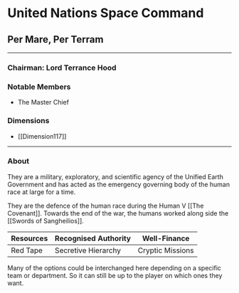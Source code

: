 # United Nations Space Command
## Per Mare, Per Terram
---
### Chairman: Lord Terrance Hood

### Notable Members
- The Master Chief
### Dimensions
- [[Dimension117]]
 --- 

### About
They are a military, exploratory, and scientific agency of the Unified Earth Government and has acted as the emergency governing body of the human race at large for a time. 

They are the defence of the human race during the Human V [[The Covenant]]. Towards the end of the war, the humans worked along side the [[Swords of Sangheilios]].

| Resources | Recognised Authority | Well-Finance     |
| --------- | -------------------- | ---------------- |
| Red Tape  | Secretive Hierarchy  | Cryptic Missions |
                    
Many of the options could be interchanged here depending on a specific team or department. So it can still be up to the player on which ones they want.